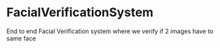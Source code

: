 # FacialVerificationSystem
End to end Facial Verification system where we verify if 2 images have to same face
